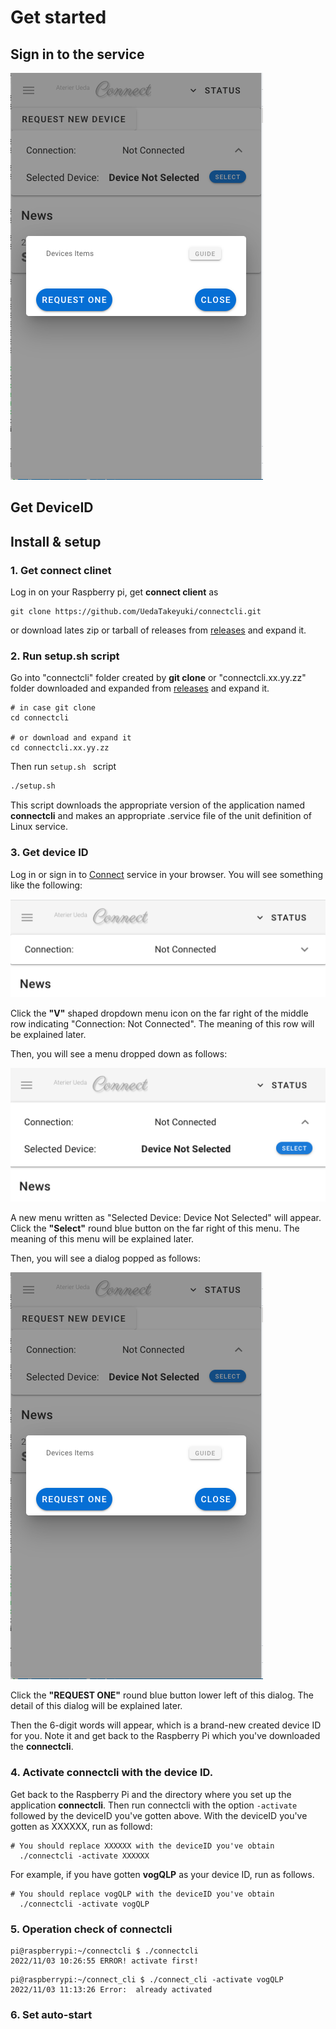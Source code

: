 # Get started

## Sign in to the service
![](./ss.2022-08-10.13.56.36.png)
## Get DeviceID
## Install & setup

### 1. Get connect clinet
Log in on your Raspberry pi, get **connect client** as 

```bash:
git clone https://github.com/UedaTakeyuki/connectcli.git
```

or download lates zip or tarball of releases from [releases](https://github.com/UedaTakeyuki/connectcli/releases/) and expand it.

### 2. Run setup.sh script
Go into "connectcli" folder created by **git clone** or "connectcli.xx.yy.zz" folder downloaded and expanded from [releases](https://github.com/UedaTakeyuki/connectcli/releases/) and expand it.

```bash:
# in case git clone
cd connectcli

# or download and expand it
cd connectcli.xx.yy.zz
```

Then run ``setup.sh `` script

```bash
./setup.sh
```

This script downloads the appropriate version of the application named **connectcli** and makes an appropriate .service file of the unit definition of Linux service. 

### 3. Get device ID

Log in or sign in to [Connect](https://connect.uedasoft.com/) service in your browser. You will see something like the following:

![](./ss.2022-10-31.20.46.50.png)

Click the **"V"** shaped dropdown menu icon on the far right of the middle row indicating "Connection: Not Connected". The meaning of this row will be explained later.

Then, you will see a menu dropped down as follows:

![](./ss.2022-10-31.20.47.06.png)

A new menu written as "Selected Device: Device Not Selected" will appear. 
Click the **"Select"** round blue button on the far right of this menu. 
The meaning of this menu will be explained later.

Then, you will see a dialog popped as follows:

![](./ss.2022-08-10.13.56.36.png)

Click the **"REQUEST ONE"** round blue button lower left of this dialog. The detail of this dialog will be explained later.

Then the 6-digit words will appear, which is a brand-new created device ID for you. Note it and get back to the Raspberry Pi which you've downloaded the **connectcli**. 

### 4. Activate connectcli with the device ID.
Get back to the Raspberry Pi and the directory where you set up the application **connectcli**. Then run connectcli with the option ``-activate`` followed by the deviceID you've gotten above. With the deviceID you've gotten as XXXXXX, run as followd:

```bash:
# You should replace XXXXXX with the deviceID you've obtain
  ./connectcli -activate XXXXXX
```

For example, if you have gotten **vogQLP** as your device ID, run as follows.

```bash:
# You should replace vogQLP with the deviceID you've obtain
  ./connectcli -activate vogQLP
```

### 5. Operation check of connectcli

```bash:
pi@raspberrypi:~/connectcli $ ./connectcli 
2022/11/03 10:26:55 ERROR! activate first!
```

```bash:
pi@raspberrypi:~/connect_cli $ ./connect_cli -activate vogQLP
2022/11/03 11:13:26 Error:  already activated
```
### 6. Set auto-start
